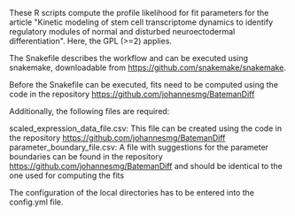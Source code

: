 These R scripts compute the profile likelihood for fit parameters for the article "Kinetic modeling of stem cell transcriptome dynamics to identify regulatory modules of normal and disturbed neuroectodermal differentiation". Here, the GPL (>=2) applies.
 
The Snakefile describes the workflow and can be executed using snakemake, downloadable from https://github.com/snakemake/snakemake.

Before the Snakefile can be executed, fits need to be computed using the code in the repository https://github.com/johannesmg/BatemanDiff

Additionally, the following files are required:

scaled_expression_data_file.csv: This file can be created using the code in the repository https://github.com/johannesmg/BatemanDiff
parameter_boundary_file.csv: A file with suggestions for the parameter boundaries can be found in the repository https://github.com/johannesmg/BatemanDiff and should be identical to the one used for computing the fits

The configuration of the local directories has to be entered into the config.yml file.
